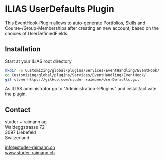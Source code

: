ILIAS UserDefaults Plugin
======================
This EventHook-Plugin allows to auto-generate Portfolios, Skills and Course-/Group-Memberships after creating an new account, based on the choices of UserDefiniedFields.

Installation
------------
Start at your ILIAS root directory
```bash
mkdir -p Customizing/global/plugins/Services/EventHandling/EventHook/
cd Customizing/global/plugins/Services/EventHandling/EventHook/
git clone https://github.com/studer-raimann/UserDefaults.git
```
As ILIAS administrator go to "Administration->Plugins" and install/activate the plugin.

Contact
-------
studer + raimann ag  
Waldeggstrasse 72  
3097 Liebefeld  
Switzerland  

info@studer-raimann.ch  
www.studer-raimann.ch  
